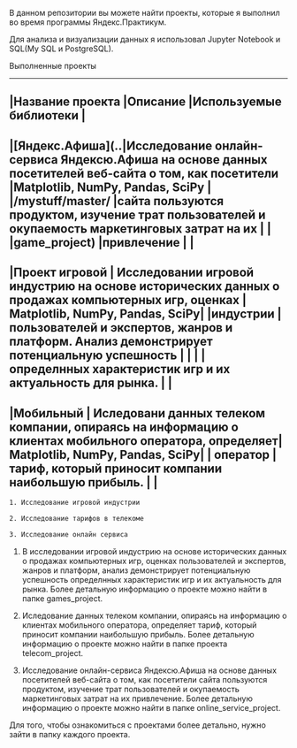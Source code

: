 В данном репозитории вы можете найти проекты, которые я выполнил во время программы Яндекс.Практикум.

Для анализа и визуализации данных я использовал Jupyter Notebook и SQL(My SQL и PostgreSQL).

Выполненные проекты

-------------------------------------------------------------------------------------------------------------------------------------------------------------
|Название проекта |Описание                                                                                               |Используемые библиотеки          |
-------------------------------------------------------------------------------------------------------------------------------------------------------------
|[Яндекс.Афиша](..|Исследование онлайн-сервиса Яндексю.Афиша на основе данных посетителей веб-сайта о том, как посетители |Matplotlib, NumPy, Pandas, SciPy |
|/mystuff/master/ |сайта пользуются продуктом, изучение трат пользователей и окупаемость маркетинговых затрат на их       |                                 | 
|game_project)    |привлечение                                                                                            |                                 |
-------------------------------------------------------------------------------------------------------------------------------------------------------------
|Проект игровой   |  Исследовании игровой индустрию на основе исторических данных о продажах компьютерных игр, оценках    | Matplotlib, NumPy, Pandas, SciPy|
|индустрии        |  пользователей и экспертов, жанров и платформ. Анализ демонстрирует потенциальную успешность          |                                 |
|                 |  определнных характеристик игр и их актуальность для рынка.                                           |                                 |
-------------------------------------------------------------------------------------------------------------------------------------------------------------        
|Мобильный        | Иследовани данных телеком компании, опираясь на информацию о клиентах мобильного оператора, определяет| Matplotlib, NumPy, Pandas, SciPy|
| оператор        | тариф, который приносит компании наибольшую прибыль.                                                  |                                 | 
-------------------------------------------------------------------------------------------------------------------------------------------------------------


```bash
1. Исследование игровой индустрии 

2. Исследование тарифов в телекоме

3. Исследование онлайн сервиса   
```

1. В исследовании игровой индустрию на основе исторических данных о продажах компьютерных игр, оценках пользователей и экспертов, жанров и платформ, анализ демонстрирует потенциальную успешность определнных характеристик игр и их актуальность для рынка. Более детальную информацию о проекте можно найти в папке games_project.

2. Иследование данных телеком компании, опираясь на информацию о клиентах мобильного оператора, определяет тариф, который приносит компании наибольшую прибыль. Более детальную информацию о проекте можно найти в папке проекта telecom_project.

3. Исследование онлайн-сервиса Яндексю.Афиша на основе данных посетителей веб-сайта о том, как посетители сайта пользуются продуктом, изучение трат пользователей и окупаемость маркетинговых затрат на их привлечение. Более детальную информацию о проекте можно найти в папке online_service_project.

Для того, чтобы ознакомиться с проектами более детально, нужно зайти в папку каждого проекта.
